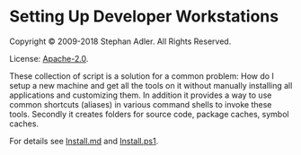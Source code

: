 # Setting Up Developer Workstations

Copyright &copy; 2009-2018 Stephan Adler. All Rights Reserved.

License: [Apache-2.0](http://www.apache.org/licenses/LICENSE-2.0).

These collection of script is a solution for a common problem: How do I setup a new machine and get all the tools on it without manually installing all applications and customizing them. In addition it provides a way to use common shortcuts (aliases) in various command shells to invoke these tools. Secondly it creates folders for source code, package caches, symbol caches.

For details see [Install.md](install.md) and [Install.ps1](install.ps1).

